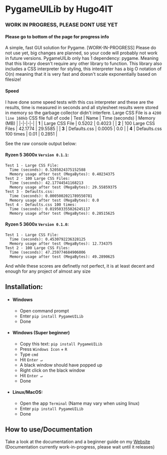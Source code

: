 # PygameUILib by Hugo4IT
### WORK IN PROGRESS, PLEASE DONT USE YET
#### Please go to bottom of the page for progress info
A simple, fast GUI solution for Pygame. [WORK-IN-PROGRESS] Please do not use yet, big changes are planned, so your code will probably not work in future versions. PygameUILib only has 1 dependency: pygame. Meaning that this library doesn't require any other library to function. This library also includes a CSS interpreter for styling, this interpreter has a big O notation of O(n) meaning that it is very fast and doesn't scale exponentially based on filesize!

#### Speed
I have done some speed tests with this css interpreter and these are the results, time is measured in seconds and all stylesheet results were stored in memory so the garbage collector didn't interfere. Large CSS File is a `4200 line 160kb` CSS file full of code
| Test | Name | Time (seconds) | Memory (MB) |
|-|-|-|-|
| **1** | Large CSS File | 0.5202 | 0.4023 |
| **2** | 100 Large CSS Files | 42.1774 | 29.5585 |
| **3** | Defaults.css | 0.0005  | 0.0 |
| **4** | Defaults.css 100 times | 0.01 | 0.2851 |

See the raw console output below:

#### Ryzen 5 3600x `Version 0.1.1`:
```
Test 1 - Large CSS File:
  Time (seconds): 0.5205824375152588
  Memory usage after test (MegaBytes): 0.40234375
Test 2 - 100 Large CSS Files:
  Time (seconds): 42.17744541168213
  Memory usage after test (MegaBytes): 29.55859375
Test 3 - Defaults.css:
  Time (seconds): 0.0005002021789550781
  Memory usage after test (MegaBytes): 0.0
Test 4 - Defaults.css 100 times:
  Time (seconds): 0.019503355026245117
  Memory usage after test (MegaBytes): 0.28515625
  ```

#### Ryzen 5 3600x `Version 0.1.0`:
```
Test 1 - Large CSS File:
  Time (seconds): 0.4530792236328125
  Memory usage after test (MegaBytes): 12.734375
Test 2 - 100 Large CSS Files:
  Time (seconds): 47.259774684906006
  Memory usage after test (MegaBytes): 49.2890625
```
And while these scores are definetly not perfect, it is at least decent and enough for any project of almost any size

## Installation:
- #### Windows
  - Open command prompt
  - Enter `pip install PygameUILib`
  - Done
- #### Windows (Super beginner)
  - Copy this text: `pip install PygameUILib`
  - Press `Windows Icon` + `R`
  - Type `cmd`
  - Hit `Enter ↵`
  - A black window should have popped up
  - Right click on the black window
  - Hit `Enter ↵`
  - Done
- #### Linux/MacOS:
  - Open the app `Terminal` (Name may vary when using linux)
  - Enter `pip install PygameUILib`
  - Done

## How to use/Documentation
Take a look at the documentation and a beginner guide on my [Website](https://Hugo4IT.com/PygameUILib)
(Documentation currently work-in-progress, please wait until it releases)

